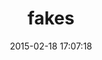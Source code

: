 ---
layout: post
title:  "fakes"
repo:   "developwithpassion/fakes"
date:   2015-02-18 17:07:18
gemurl: http://www.developwithpassion.com
---